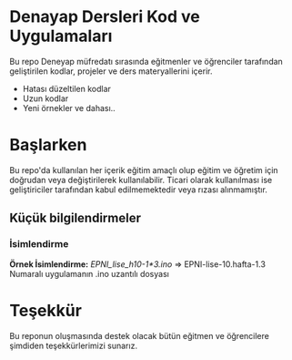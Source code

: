 # Denayap Dersleri Kod ve Uygulamaları

Bu repo Deneyap müfredatı sırasında eğitmenler ve öğrenciler tarafından geliştirilen kodlar, projeler ve ders materyallerini içerir.

+ Hatası düzeltilen kodlar
+ Uzun kodlar
+ Yeni örnekler ve dahası..

# Başlarken

Bu repo'da kullanılan her içerik eğitim amaçlı olup eğitim ve öğretim için doğrudan veya değiştirilerek kullanılabilir. Ticari olarak kullanılması ise geliştiriciler tarafından kabul edilmemektedir veya rızası alınmamıştır.

## Küçük bilgilendirmeler

### İsimlendirme
**Örnek İsimlendirme:** *EPNI_lise_h10-1\*3.ino* => EPNI-lise-10.hafta-1.3 Numaralı uygulamanın .ino uzantılı dosyası

# Teşekkür

Bu reponun oluşmasında destek olacak bütün eğitmen ve öğrencilere şimdiden teşekkürlerimizi sunarız.
